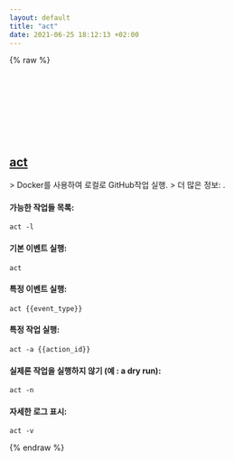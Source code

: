 ```yaml
---
layout: default
title: "act"
date: 2021-06-25 18:12:13 +02:00
---
```

{% raw %}
<h2 id="act">
  <a href="/ko/common/act.html">act</a> <a href="#act"><svg class="icon">
    <use href="/assets/images/unicode_sprite.svg#link" />
  </svg></a>
</h2>
> Docker를 사용하여 로컬로 GitHub작업 실행.
> 더 많은 정보: <https://github.com/nektos/act>.

#### 가능한 작업들 목록:
```shell
act -l
```
#### 기본 이벤트 실행:
```shell
act
```
#### 특정 이벤트 실행:
```shell
act {{event_type}}
```
#### 특정 작업 실행:
```shell
act -a {{action_id}}
```
#### 실제론 작업을 실행하지 않기 (예 : a dry run):
```shell
act -n
```
#### 자세한 로그 표시:
```shell
act -v
```
{% endraw %}